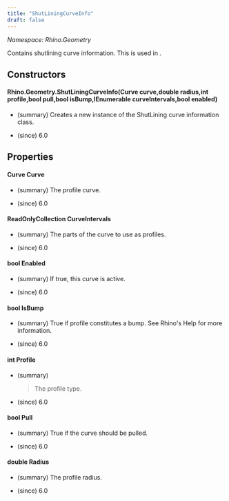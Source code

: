 ```yaml
---
title: "ShutLiningCurveInfo"
draft: false
---
```


*Namespace: Rhino.Geometry*

   Contains shutlining curve information. This is used in .
   
## Constructors
#### Rhino.Geometry.ShutLiningCurveInfo(Curve curve,double radius,int profile,bool pull,bool isBump,IEnumerable<Interval> curveIntervals,bool enabled)
- (summary) 
     Creates a new instance of the ShutLining curve information class.
     
- (since) 6.0
## Properties
#### Curve Curve
- (summary) 
     The profile curve.
     
- (since) 6.0
#### ReadOnlyCollection<Interval> CurveIntervals
- (summary) 
     The parts of the curve to use as profiles.
     
- (since) 6.0
#### bool Enabled
- (summary) 
     If true, this curve is active.
     
- (since) 6.0
#### bool IsBump
- (summary) 
     True if profile constitutes a bump. See Rhino's Help for more information.
     
- (since) 6.0
#### int Profile
- (summary) 
     >The profile type.
     
- (since) 6.0
#### bool Pull
- (summary) 
     True if the curve should be pulled.
     
- (since) 6.0
#### double Radius
- (summary) 
     The profile radius.
     
- (since) 6.0
